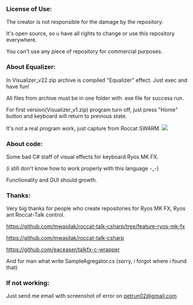### License of Use:
  The creator is not responsible for the damage by the repository.
  
  It's open source, so u have all rights to change or use this repository everywhere.
  
  You can't use any piece of repository for commercial purposes.

### About Equalizer:
  In Visualizer_v22.zip archive is compiled "Equalizer" effect. Just exec and have fun!
  
  All files from archive must be in one folder with .exe file for success run.
  
  For first version(Visualizer_v1.zip) program turn off, just press "Home" button and keyboard will return to previous state.
  
  It's not a real program work, just capture from Roccat SWARM.
  ![](https://github.com/Gig4but/RyosMKFXVisualizer/blob/master/Equailizer.gif)

### About code:
  Some bad C# staff of visual effects for keyboard Ryos MK FX.
  
  (i still don't know how to work properly with this language -_-)
  
  Functionality and GUI should growth.

### Thanks:
  Very big thanks for people who create repositories for Ryos MK FX, Ryos ant Roccat-Talk control.
  
  https://github.com/mwasilak/roccat-talk-csharp/tree/feature-ryos-mk-fx
  
  https://github.com/mwasilak/roccat-talk-csharp
  
  https://github.com/eaceaser/talkfx-c-wrapper
  
  And for man what write SampleAgregator.cs (sorry, i forgot where i found that)
  
### If not working:
  
  Just send me email with screenshot of error on petrun02@gmail.com
